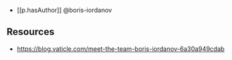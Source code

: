 
- [[p.hasAuthor]] @boris-iordanov

## Resources

- https://blog.vaticle.com/meet-the-team-boris-iordanov-6a30a949cdab